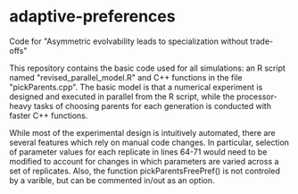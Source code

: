 # adaptive-preferences
Code for "Asymmetric evolvability leads to specialization without trade-offs"

This repository contains the basic code used for all simulations: an R script named "revised_parallel_model.R" and C++ functions in the file "pickParents.cpp". The basic model is that a numerical experiment is designed and executed in parallel from the R script, while the processor-heavy tasks of choosing parents for each generation is conducted with faster C++ functions.

While most of the experimental design is intuitively automated, there are several features which rely on manual code changes. In particular, selection of parameter values for each replicate in lines 64-71 would need to be modified to account for changes in which parameters are varied across a set of replicates. Also, the function pickParentsFreePref() is not controled by a varible, but can be commented in/out as an option. 
